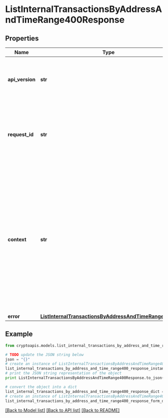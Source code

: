 # ListInternalTransactionsByAddressAndTimeRange400Response


## Properties
Name | Type | Description | Notes
------------ | ------------- | ------------- | -------------
**api_version** | **str** | Specifies the version of the API that incorporates this endpoint. | 
**request_id** | **str** | Defines the ID of the request. The &#x60;requestId&#x60; is generated by Crypto APIs and it&#39;s unique for every request. | 
**context** | **str** | In batch situations the user can use the context to correlate responses with requests. This property is present regardless of whether the response was successful or returned as an error. &#x60;context&#x60; is specified by the user. | [optional] 
**error** | [**ListInternalTransactionsByAddressAndTimeRangeE400**](ListInternalTransactionsByAddressAndTimeRangeE400.md) |  | 

## Example

```python
from cryptoapis.models.list_internal_transactions_by_address_and_time_range400_response import ListInternalTransactionsByAddressAndTimeRange400Response

# TODO update the JSON string below
json = "{}"
# create an instance of ListInternalTransactionsByAddressAndTimeRange400Response from a JSON string
list_internal_transactions_by_address_and_time_range400_response_instance = ListInternalTransactionsByAddressAndTimeRange400Response.from_json(json)
# print the JSON string representation of the object
print ListInternalTransactionsByAddressAndTimeRange400Response.to_json()

# convert the object into a dict
list_internal_transactions_by_address_and_time_range400_response_dict = list_internal_transactions_by_address_and_time_range400_response_instance.to_dict()
# create an instance of ListInternalTransactionsByAddressAndTimeRange400Response from a dict
list_internal_transactions_by_address_and_time_range400_response_form_dict = list_internal_transactions_by_address_and_time_range400_response.from_dict(list_internal_transactions_by_address_and_time_range400_response_dict)
```
[[Back to Model list]](../README.md#documentation-for-models) [[Back to API list]](../README.md#documentation-for-api-endpoints) [[Back to README]](../README.md)


